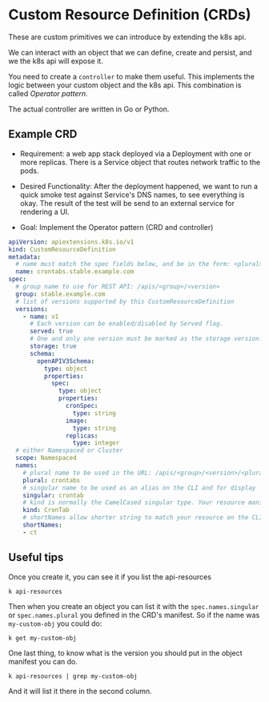 # Custom Resource Definition (CRDs)

These are custom primitives we can introduce by extending the k8s api.

We can interact with an object that we can define, create and persist, and we
the k8s api will expose it.

You need to create a `controller` to make them useful. This implements the
logic   between your custom object and the k8s api. This combination is called
_Operator pattern_.

The actual controller are written in Go or Python.

## Example CRD

- Requirement: a web app stack deployed via a Deployment with one or more
  replicas. There is a Service object that routes network traffic to the pods.

- Desired Functionality: After the deployment happened, we want to run a quick
  smoke test against Service's DNS names, to see everything is okay. The result
  of the test will be send to an external service for rendering a UI.

- Goal: Implement the Operator pattern (CRD and controller)

```yaml
apiVersion: apiextensions.k8s.io/v1
kind: CustomResourceDefinition
metadata:
  # name must match the spec fields below, and be in the form: <plural>.<group>
  name: crontabs.stable.example.com
spec:
  # group name to use for REST API: /apis/<group>/<version>
  group: stable.example.com
  # list of versions supported by this CustomResourceDefinition
  versions:
    - name: v1
      # Each version can be enabled/disabled by Served flag.
      served: true
      # One and only one version must be marked as the storage version.
      storage: true
      schema:
        openAPIV3Schema:
          type: object
          properties:
            spec:
              type: object
              properties:
                cronSpec:
                  type: string
                image:
                  type: string
                replicas:
                  type: integer
  # either Namespaced or Cluster
  scope: Namespaced
  names:
    # plural name to be used in the URL: /apis/<group>/<version>/<plural>
    plural: crontabs
    # singular name to be used as an alias on the CLI and for display
    singular: crontab
    # kind is normally the CamelCased singular type. Your resource manifests use this.
    kind: CronTab
    # shortNames allow shorter string to match your resource on the CLI
    shortNames:
    - ct
```

## Useful tips

Once you create it, you can see it if you list the api-resources
```
k api-resources
```
Then when you create an object you can list it with the `spec.names.singular`
or `spec.names.plural` you defined in the CRD's manifest. So if the name was
`my-custom-obj` you could do:

```
k get my-custom-obj
```

One last thing, to know what is the version you should put in the object manifest you can do.
```
k api-resources | grep my-custom-obj
```
And it will list it there in the second column.
